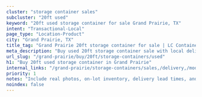 ```yaml
---
cluster: "storage container sales"
subcluster: "20ft used"
keyword: "20ft used storage container for sale Grand Prairie, TX"
intent: "Transactional-Local"
page_type: "Location-Product"
city: "Grand Prairie, TX"
title_tag: "Grand Prairie 20ft storage container for sale | LC Container"
meta_description: "Buy used 20ft storage container sale with local delivery in Grand Prairie, TX. LC Container — local Since 2003. Request a fast quote today."
url_slug: "/grand-prairie/buy/20ft/storage-containers/used"
h1: "Buy 20ft used storage container in Grand Prairie"
internal_links: "/grand-prairie/storage-containers/sales,/delivery,/modifications"
priority: 1
notes: "Include real photos, on-lot inventory, delivery lead times, and financing info."
noindex: false
---
```


<!-- TODO: Add unique city/inventory copy, images, and internal links here. -->
